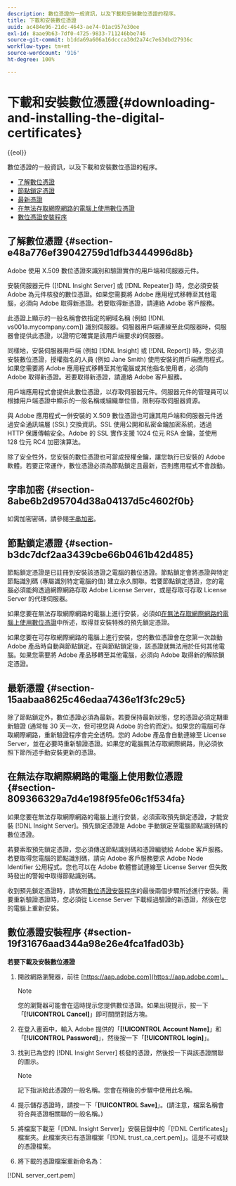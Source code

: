 ```yaml
---
description: 數位憑證的一般資訊，以及下載和安裝數位憑證的程序。
title: 下載和安裝數位憑證
uuid: ac484e96-21dc-4643-ae74-01ac957e30ee
exl-id: 8aae9b63-7df0-4725-9833-711246bbe746
source-git-commit: b1dda69a606a16dccca30d2a74c7e63dbd27936c
workflow-type: tm+mt
source-wordcount: '916'
ht-degree: 100%

---
```


# 下載和安裝數位憑證{#downloading-and-installing-the-digital-certificates}

{{eol}}

數位憑證的一般資訊，以及下載和安裝數位憑證的程序。

* [了解數位憑證](../../../../../home/c-inst-svr/c-install-ins-svr/t-install-proc-inst-svr-dpu/c-dnld-dgtl-cert/c-dnld-dgtl-cert.md#section-e48a776ef39042759d1dfb3444996d8b)
* [節點鎖定憑證](../../../../../home/c-inst-svr/c-install-ins-svr/t-install-proc-inst-svr-dpu/c-dnld-dgtl-cert/c-dnld-dgtl-cert.md#section-b3dc7dcf2aa3439cbe66b0461b42d485)
* [最新憑證](../../../../../home/c-inst-svr/c-install-ins-svr/t-install-proc-inst-svr-dpu/c-dnld-dgtl-cert/c-dnld-dgtl-cert.md#section-15aabaa8625c46edaa7436e1f3fc29c5)
* [在無法存取網際網路的電腦上使用數位憑證](../../../../../home/c-inst-svr/c-install-ins-svr/t-install-proc-inst-svr-dpu/c-dnld-dgtl-cert/c-dnld-dgtl-cert.md#section-809366329a7d4e198f95fe06c1f534fa)
* [數位憑證安裝程序](../../../../../home/c-inst-svr/c-install-ins-svr/t-install-proc-inst-svr-dpu/c-dnld-dgtl-cert/c-dnld-dgtl-cert.md#section-19f31676aad344a98e26e4fca1fad03b)

## 了解數位憑證 {#section-e48a776ef39042759d1dfb3444996d8b}

Adobe 使用 X.509 數位憑證來識別和驗證實作的用戶端和伺服器元件。

安裝伺服器元件 ([!DNL Insight Server] 或 [!DNL Repeater]) 時，您必須安裝 Adobe 為元件核發的數位憑證。如果您需要將 Adobe 應用程式移轉至其他電腦，必須向 Adobe 取得新憑證。若要取得新憑證，請連絡 Adobe 客戶服務。

此憑證上顯示的一般名稱會依指定的網域名稱 (例如 [!DNL vs001a.mycompany.com]) 識別伺服器。伺服器用戶端連線至此伺服器時，伺服器會提供此憑證，以證明它確實是該用戶端要求的伺服器。

同樣地，安裝伺服器用戶端 (例如 [!DNL Insight] 或 [!DNL Report]) 時，您必須安裝數位憑證，授權指名的人員 (例如 Jane Smith) 使用安裝的用戶端應用程式。如果您需要將 Adobe 應用程式移轉至其他電腦或其他指名使用者，必須向 Adobe 取得新憑證。若要取得新憑證，請連絡 Adobe 客戶服務。

用戶端應用程式會提供此數位憑證，以存取伺服器元件。伺服器元件的管理員可以根據用戶端憑證中顯示的一般名稱或組織單位值，限制存取伺服器資源。

與 Adobe 應用程式一併安裝的 X.509 數位憑證也可讓其用戶端和伺服器元件透過安全通訊端層 (SSL) 交換資訊。SSL 使用公開和私密金鑰加密系統，透過 HTTP 保護傳輸安全。Adobe 的 SSL 實作支援 1024 位元 RSA 金鑰，並使用 128 位元 RC4 加密演算法。

除了安全性外，您安裝的數位憑證也可當成授權金鑰，讓您執行已安裝的 Adobe 軟體。若要正常運作，數位憑證必須為節點鎖定且最新，否則應用程式不會啟動。

## 字串加密 {#section-8abe6b2d95704d38a04137d5c4602f0b}

如需加密密碼，請參閱[字串加密](../../../../../home/c-inst-svr/c-install-ins-svr/t-install-proc-inst-svr-dpu/c-dnld-dgtl-cert/string-encryption.md#concept-35da0b53650a4d7e82b240ad27f6d45a)。

## 節點鎖定憑證 {#section-b3dc7dcf2aa3439cbe66b0461b42d485}

節點鎖定憑證是已註冊到安裝該憑證之電腦的數位憑證。節點鎖定會將憑證與特定節點識別碼 (專屬識別特定電腦的值) 建立永久關聯。若要節點鎖定憑證，您的電腦必須能夠透過網際網路存取 Adobe License Server，或是存取可存取 License Server 的代理伺服器。

如果您要在無法存取網際網路的電腦上進行安裝，必須如[在無法存取網際網路的電腦上使用數位憑證](../../../../../home/c-inst-svr/c-install-ins-svr/t-install-proc-inst-svr-dpu/c-dnld-dgtl-cert/c-dnld-dgtl-cert.md#section-809366329a7d4e198f95fe06c1f534fa)中所述，取得並安裝特殊的預先鎖定憑證。

如果您要在可存取網際網路的電腦上進行安裝，您的數位憑證會在您第一次啟動 Adobe 產品時自動與節點鎖定。在與節點鎖定後，該憑證就無法用於任何其他電腦。如果您需要將 Adobe 產品移轉至其他電腦，必須向 Adobe 取得新的解除鎖定憑證。

## 最新憑證 {#section-15aabaa8625c46edaa7436e1f3fc29c5}

除了節點鎖定外，數位憑證必須為最新。若要保持最新狀態，您的憑證必須定期重新驗證 (通常每 30 天一次，但可視您與 Adobe 的合約而定)。如果您的電腦可存取網際網路，重新驗證程序會完全透明。您的 Adobe 產品會自動連線至 License Server，並在必要時重新驗證憑證。如果您的電腦無法存取網際網路，則必須依照下節所述手動安裝更新的憑證。

## 在無法存取網際網路的電腦上使用數位憑證 {#section-809366329a7d4e198f95fe06c1f534fa}

如果您要在無法存取網際網路的電腦上進行安裝，必須索取預先鎖定憑證，才能安裝 [!DNL Insight Server]。預先鎖定憑證是 Adobe 手動鎖定至電腦節點識別碼的數位憑證。

若要索取預先鎖定憑證，您必須傳送節點識別碼和憑證編號給 Adobe 客戶服務。若要取得您電腦的節點識別碼，請向 Adobe 客戶服務要求 Adobe Node Identifier 公用程式。您也可以在 Adobe 軟體嘗試連線至 License Server 但失敗時發出的警報中取得節點識別碼。

收到預先鎖定憑證時，請依照[數位憑證安裝程序](../../../../../home/c-inst-svr/c-install-ins-svr/t-install-proc-inst-svr-dpu/c-dnld-dgtl-cert/c-dnld-dgtl-cert.md#section-19f31676aad344a98e26e4fca1fad03b)的最後兩個步驟所述進行安裝。需要重新驗證憑證時，您必須從 License Server 下載經過驗證的新憑證，然後在您的電腦上重新安裝。

## 數位憑證安裝程序 {#section-19f31676aad344a98e26e4fca1fad03b}

**若要下載及安裝數位憑證**

1. 開啟網路瀏覽器，前往 [https://aap.adobe.com](https://aap.adobe.com)。

   >[!NOTE]
   >
   >您的瀏覽器可能會在這時提示您提供數位憑證。如果出現提示，按一下「**[!UICONTROL Cancel]**」即可關閉對話方塊。

1. 在登入畫面中，輸入 Adobe 提供的「**[!UICONTROL Account Name]**」和「**[!UICONTROL Password]**」，然後按一下「**[!UICONTROL login]**」。

1. 找到已為您的 [!DNL Insight Server] 核發的憑證，然後按一下與該憑證關聯的圖示。

   >[!NOTE]
   >
   >記下指派給此憑證的一般名稱。您會在稍後的步驟中使用此名稱。

1. 提示儲存憑證時，請按一下「**[!UICONTROL Save]**」。(請注意，檔案名稱會符合與憑證相關聯的一般名稱。)
1. 將檔案下載至「[!DNL Insight Server]」安裝目錄中的「[!DNL Certificates]」檔案夾。此檔案夾已有憑證檔案「[!DNL trust_ca_cert.pem]」。這是不可或缺的憑證檔案。

1. 將下載的憑證檔案重新命名為：

[!DNL server_cert.pem]

